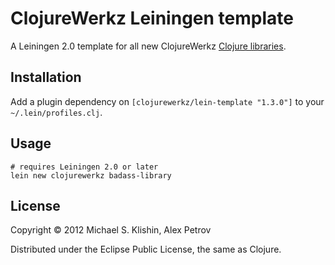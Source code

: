 # ClojureWerkz Leiningen template

A Leiningen 2.0 template for all new ClojureWerkz [Clojure libraries](http://clojurewerkz.org).


## Installation

Add a plugin dependency on `[clojurewerkz/lein-template "1.3.0"]` to your `~/.lein/profiles.clj`.


## Usage

    # requires Leiningen 2.0 or later
    lein new clojurewerkz badass-library


## License

Copyright © 2012 Michael S. Klishin, Alex Petrov

Distributed under the Eclipse Public License, the same as Clojure.
